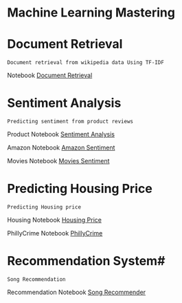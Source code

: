 # Machine Learning Mastering

# Document Retrieval #
~~~
Document retrieval from wikipedia data Using TF-IDF
~~~
Notebook <a href="http://nbviewer.ipython.org/github/anilcs13m/MachineLearning_Mastering/blob/master/Document%20Retrieval/Document%20retrieval.ipynb/" target="_blank">Document Retrieval</a>

# Sentiment Analysis #
~~~
Predicting sentiment from product reviews
~~~

Product Notebook <a href="http://nbviewer.ipython.org/github/anilcs13m/MachineLearning_Mastering/blob/master/Product%20sentiment%20analysis/Analyzing%20product%20sentiment.ipynb/" target="_blank">Sentiment Analysis</a>

Amazon Notebook <a href="http://nbviewer.ipython.org/github/anilcs13m/MachineLearning_Mastering/blob/master/sentiment%20analysis/Analyzing%20product%20sentiment.ipynb/" target="_blank">Amazon Sentiment</a>

Movies Notebook <a href="http://nbviewer.ipython.org/github/anilcs13m/MachineLearning_Mastering/blob/master/movie%20review%20sentiment%20analysis/Movie%20Review%20Sentiment%20Analysis.ipynb/" target="_blank">Movies Sentiment</a>


# Predicting Housing Price #
~~~
Predicting Housing price
~~~
Housing Notebook <a href="http://nbviewer.ipython.org/github/anilcs13m/MachineLearning_Mastering/blob/master/predicting%20Housing%20price/Predicting%20house%20prices.ipynb/" target="_blank">Housing Price</a>

PhillyCrime Notebook <a href="http://nbviewer.ipython.org/github/anilcs13m/MachineLearning_Mastering/blob/master/PhillyCrime.ipynb/" target="_blank">PhillyCrime</a>




# Recommendation System#
~~~
Song Recommendation
~~~
Recommendation Notebook <a href="http://nbviewer.ipython.org/github/anilcs13m/MachineLearning_Mastering/blob/master/songrecommender/Song%20recommender.ipynb/" target="_blank">Song Recommender</a>

